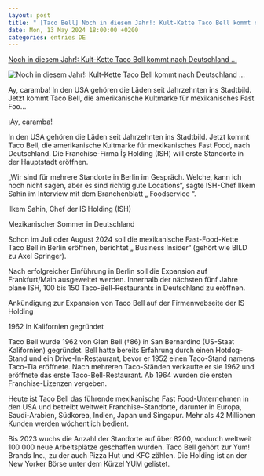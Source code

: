 ```yaml
---
layout: post
title: " [Taco Bell] Noch in diesem Jahr!: Kult-Kette Taco Bell kommt nach Deutschland ..."
date: Mon, 13 May 2024 18:00:00 +0200
categories: entries DE
---
```

[Noch in diesem Jahr!: Kult-Kette Taco Bell kommt nach Deutschland ...](https://www.bild.de/geld/wirtschaft/noch-in-diesem-jahr-kult-kette-taco-bell-kommt-nach-deutschland-6641e717d4f2040808124c60)

![Noch in diesem Jahr!: Kult-Kette Taco Bell kommt nach Deutschland ...](https://images.bild.de/6641e717d4f2040808124c60/427ce7830e941d6b8d833c7c6d918eb3,fe59cddb?w=1280)

Ay, caramba! In den USA gehören die Läden seit Jahrzehnten ins Stadtbild. Jetzt kommt Taco Bell, die amerikanische Kultmarke für mexikanisches Fast Foo...

¡Ay, caramba!

In den USA gehören die Läden seit Jahrzehnten ins Stadtbild. Jetzt kommt Taco Bell, die amerikanische Kultmarke für mexikanisches Fast Food, nach Deutschland. Die Franchise-Firma İş Holding (ISH) will erste Standorte in der Hauptstadt eröffnen.

„Wir sind für mehrere Standorte in Berlin im Gespräch. Welche, kann ich noch nicht sagen, aber es sind richtig gute Locations“, sagte ISH-Chef Ilkem Sahin im Interview mit dem Branchenblatt „ Foodservice “.

Ilkem Sahin, Chef der IS Holding (ISH)

Mexikanischer Sommer in Deutschland

Schon im Juli oder August 2024 soll die mexikanische Fast-Food-Kette Taco Bell in Berlin eröffnen, berichtet „ Business Insider“ (gehört wie BILD zu Axel Springer).

Nach erfolgreicher Einführung in Berlin soll die Expansion auf Frankfurt/Main ausgeweitet werden. Innerhalb der nächsten fünf Jahre plane ISH, 100 bis 150 Taco-Bell-Restaurants in Deutschland zu eröffnen.

Ankündigung zur Expansion von Taco Bell auf der Firmenwebseite der IS Holding

1962 in Kalifornien gegründet

Taco Bell wurde 1962 von Glen Bell (†86) in San Bernardino (US-Staat Kalifornien) gegründet. Bell hatte bereits Erfahrung durch einen Hotdog-Stand und ein Drive-In-Restaurant, bevor er 1952 einen Taco-Stand namens Taco-Tia eröffnete. Nach mehreren Taco-Ständen verkaufte er sie 1962 und eröffnete das erste Taco-Bell-Restaurant. Ab 1964 wurden die ersten Franchise-Lizenzen vergeben.

Heute ist Taco Bell das führende mexikanische Fast Food-Unternehmen in den USA und betreibt weltweit Franchise-Standorte, darunter in Europa, Saudi-Arabien, Südkorea, Indien, Japan und Singapur. Mehr als 42 Millionen Kunden werden wöchentlich bedient.

Bis 2023 wuchs die Anzahl der Standorte auf über 8200, wodurch weltweit 100 000 neue Arbeitsplätze geschaffen wurden. Taco Bell gehört zur Yum! Brands Inc., zu der auch Pizza Hut und KFC zählen. Die Holding ist an der New Yorker Börse unter dem Kürzel YUM gelistet.


